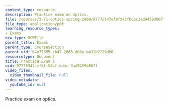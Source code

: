 ```yaml
---
content_type: resource
description: Practice exam on optics.
file: /courses/2-71-optics-spring-2009/97775347ef8f54cfbdac3ad9459d867f_MIT2_71S09_practice1.pdf
file_type: application/pdf
learning_resource_types:
- Exams
ocw_type: OCWFile
parent_title: Exams
parent_type: CourseSection
parent_uid: 64e77695-cb47-2863-d60a-b432b2729d60
resourcetype: Document
title: Practice Exam 1
uid: 97775347-ef8f-54cf-bdac-3ad9459d867f
video_files:
  video_thumbnail_file: null
video_metadata:
  youtube_id: null
---
```

Practice exam on optics.

